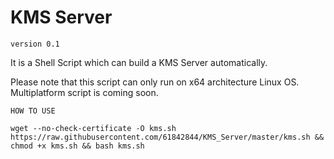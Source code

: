 # KMS Server

`version 0.1`

It is a Shell Script which can build a KMS Server automatically.

Please note that this script can only run on x64 architecture Linux OS. Multiplatform script is coming soon.

`HOW TO USE`

```
wget --no-check-certificate -O kms.sh https://raw.githubusercontent.com/61842844/KMS_Server/master/kms.sh && chmod +x kms.sh && bash kms.sh
```
